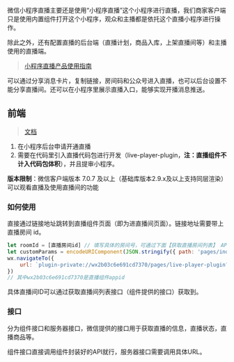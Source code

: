 微信小程序直播主要还是使用“小程序直播”这个小程序进行直播，我们商家客户端只是使用内置组件打开这个小程序，观众和主播都是依托这个直播小程序进行操作。

除此之外，还有配置直播的后台端（直播计划，商品入库，上架直播间等）和主播使用的直播端。

> [小程序直播产品使用指南](https://docs.qq.com/slide/DSkN3dXRoam5ycGFV)

可以通过分享消息卡片，复制链接，房间码和公众号进入直播，也可以后台设置不能分享直播间。还可以在小程序里展示直播入口，能够实现开播消息推送。

## 前端

> [文档](https://developers.weixin.qq.com/miniprogram/dev/framework/liveplayer/live-player-plugin.html)

1. 在小程序后台申请开通直播
2. 需要在代码里引入直播代码包进行开发（live-player-plugin，**注：直播组件不计入代码包体积**），并且提审小程序。

**版本限制**：微信客户端版本 7.0.7 及以上（基础库版本2.9.x及以上支持同层渲染）可以观看直播及使用直播间的功能

### 如何使用

直接通过链接地址跳转到直播组件页面（即为进直播间页面）。链接地址需要带上直播房间 id。

```js
let roomId = [直播房间id] // 填写具体的房间号，可通过下面【获取直播房间列表】 API 获取
let customParams = encodeURIComponent(JSON.stringify({ path: 'pages/index/index', pid: 1 })) // 开发者在直播间页面路径上携带自定义参数（如示例中的path和pid参数），后续可以在分享卡片链接和跳转至商详页时获取
wx.navigateTo({
    url: `plugin-private://wx2b03c6e691cd7370/pages/live-player-plugin?room_id=${roomId}&custom_params=${customParams}`
})
// 其中wx2b03c6e691cd7370是直播组件appid
```

具体直播间ID可以通过获取直播间列表接口（组件提供的接口）获取到。

### 接口

分为组件接口和服务器接口，微信提供的接口用于获取直播的信息，直播状态，直播商品等。

组件接口直接调用组件封装好的API就行，服务器接口需要调用具体URL。